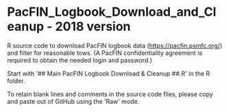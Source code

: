 # PacFIN_Logbook_Download_and_Cleanup - 2018 version
R source code to download PacFIN logbook data (https://pacfin.psmfc.org/) and filter for reasonable tows.
(A PacFIN confidentiality agreement is required to obtain the needed login and password.)

Start with '## Main PacFIN Logbook Download & Cleanup ##.R' in the R folder.

To retain blank lines and comments in the source code files, please copy and paste out of GitHub using the 'Raw' mode.


